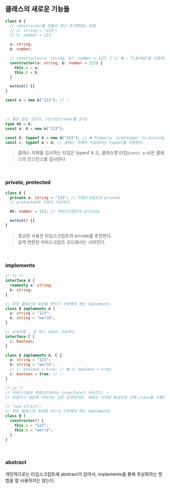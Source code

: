 ## 클래스의 새로운 기능들

```ts
class A {
  // constructor를 만들지 않고 초기화하는 방법
  // a: string = "123";
  // b: number = 123;

  a: string;
  b: number;

  // constructor(a: string, b?: number = 123) { // ❌ - ?(옵셔널)을 사용하면 에러가 난다. Parameter cannot have question mark and initializer.ts(1015)
  constructor(a: string, b: number = 123) {
    this.a = a;
    this.b = b;
  }

  method() {}
}

const a = new A("123"); // ✅
```

<br />

```ts
// 둘은 같은 코드다. (인스턴스(new)를 검사)
type AA = A;
const a: A = new A("123");

const b: typeof A = new A("123"); // ❌ Property 'prototype' is missing in type 'A' but required in type 'typeof A'.ts(2741)
const c: typeof A = A; // 클래스 자체의 타입검사는 typeof를 사용한다.
```

> 클래스 자체를 검사하는 타입은 typeof A 고, 클래스명 타입(`const a:A`)은 클래스의 인스턴스를 검사한다.

<br />

### private, protected

```ts
class A {
  private a: string = "123"; // 타입스크립트의 private
  // protected와 구분이 가능하다.

  #b: number = 123; // 자바스크립트의 private

  method() {}
}
```

> 정교한 사용은 타입스크립트의 private를 추천한다.<br />
> 실제 변환된 자바스크립트 코드에서는 사라진다.

<br />

### implements

```ts
/* ts */
interface A {
  readonly a: string;
  b: string;
}

// 부모 클래스의 속성을 반드시 구현해야 하는 implements
class B implements A {
  a: string = "123";
  b: string = "world";
}

// 상속처럼 , 로 하나 이상이 가능하다.
interface C {
  c: boolean;
}

class D implements A, C {
  a: string = "123";
  b: string = "world";
  // c: boolean = true; // ❌ c: boolean = true;
  c: boolean = true; // ✅
}

/* js */
// 자바스크립트 변환코드에서는 interface가 사라진다. ⭐️ 
// 타입이기 때문에 사라지는 것은 당연하지만, 때로는 이러한 특성으로 인해 class를 사용해야 하는 경우들도 많다.

// "use strict";
// 부모 클래스의 속성을 반드시 구현해야 하는 implements
class B {
  constructor() {
    this.a = "123";
    this.b = "world";
  }
}
```

<br />

### abstract

개인적으로는 타입스크립트에 abstract가 있어서, implements를 통해 추상화하는 방법을 잘 사용하지는 않는다.
